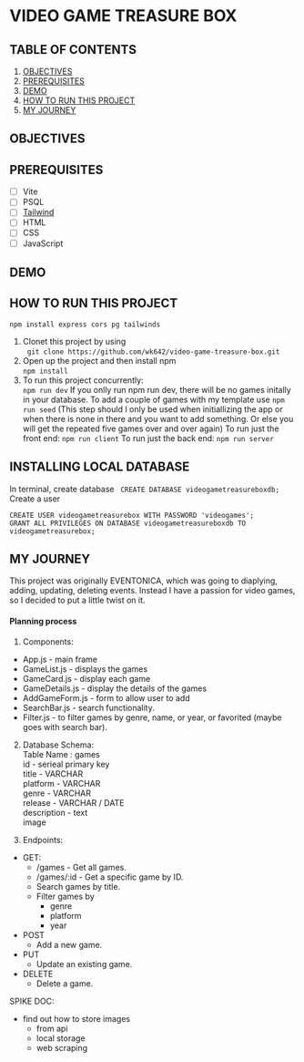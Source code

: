 #  VIDEO GAME TREASURE BOX
##  TABLE OF CONTENTS
1. [OBJECTIVES](#objective)
2. [PREREQUISITES](#prerequisites)
3. [DEMO](#demo)
4. [HOW TO RUN THIS PROJECT](#run)
5. [MY JOURNEY](#journey)
## OBJECTIVES <a name="objective"></a>
## PREREQUISITES <a name="prequisites"></a>
  - [ ] Vite
  - [ ] PSQL
  - [ ] [Tailwind](https://tailwindcss.com/docs/installation/using-vite)
  - [ ] HTML
  - [ ] CSS
  - [ ] JavaScript
## DEMO <a name="demo"></a>
## HOW TO RUN THIS PROJECT <a name="run"></a>
`npm install express cors pg tailwinds`
1. Clonet this project by using    
` git clone https://github.com/wk642/video-game-treasure-box.git`
2. Open up the project and then install npm  
` npm install `
3. To run this project concurrently:  
` npm run dev `
If you onlly run npm run dev, there will be no games initally in your database. To add a couple of games with my template use 
` npm run seed ` (This step should I only be used when initiallizing the app or when there is none in there and you want to add something. Or else you will get the repeated five games over and over again)
To run just the front end:
` npm run client `
To  run just the back end:
` npm run server `
## INSTALLING LOCAL DATABASE
In terminal, create database
` CREATE DATABASE videogametreasureboxdb;`
Create a user
``` 
CREATE USER videogametreasurebox WITH PASSWORD 'videogames';
GRANT ALL PRIVILEGES ON DATABASE videogametreasureboxdb TO videogametreasurebox;
```
## MY JOURNEY <a name="journey"></a>
This project was originally EVENTONICA, which was going to diaplying, adding, updating, deleting events. Instead I have a passion for video games, so I decided to put a little twist on it. 

#### Planning process
1. Components:
- App.js - main frame
- GameList.js - displays the games
- GameCard.js - display each game
- GameDetails.js - display the details of the games
- AddGameForm.js - form to allow user to add
- SearchBar.js - search functionality.
- Filter.js - to filter games by genre, name, or  year, or favorited (maybe goes with search bar).

2. Database Schema:  
Table Name : games   
id - serieal primary key  
title - VARCHAR  
platform - VARCHAR  
genre - VARCHAR  
release - VARCHAR / DATE  
description - text  
image 

3. Endpoints:
- GET: 
  - /games - Get all games.  
  - /games/:id - Get a specific game by ID. 
  - Search games by title.
  - Filter games by 
    - genre 
    - platform
    - year
- POST
  - Add a new game.  
- PUT 
  - Update an existing game.  
- DELETE 
  - Delete a game. 

SPIKE DOC:
- find out how to store images
  - from api
  - local storage
  - web scraping
  